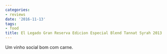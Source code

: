 ```yaml
---
categories:
- reviews
date: '2016-11-13'
tags:
- food
title: El Legado Gran Reserva Edicion Especial Blend Tannat Syrah 2013
---
```


Um vinho social bom com carne.